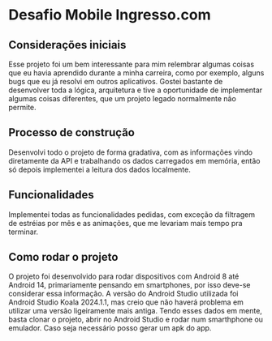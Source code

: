 # Desafio Mobile Ingresso.com

## Considerações iniciais

Esse projeto foi um bem interessante para mim relembrar algumas coisas que eu havia aprendido 
durante a minha carreira, como por exemplo, alguns bugs que eu já resolvi em outros aplicativos. 
Gostei bastante de desenvolver toda a lógica, arquitetura e tive a oportunidade de implementar 
algumas coisas diferentes, que um projeto legado normalmente não permite.

## Processo de construção

Desenvolvi todo o projeto de forma gradativa, com as informações vindo diretamente da API e trabalhando
os dados carregados em memória, então só depois implementei a leitura dos dados localmente.

## Funcionalidades

Implementei todas as funcionalidades pedidas, com exceção da filtragem de estréias por mês e 
as animações, que me levariam mais tempo pra terminar.

## Como rodar o projeto

O projeto foi desenvolvido para rodar dispositivos com Android 8 até Android 14, primariamente 
pensando em smartphones, por isso deve-se considerar essa informação. A versão do Android Studio 
utilizada foi Android Studio Koala 2024.1.1, mas creio que não haverá problema em utilizar uma 
versão ligeiramente mais antiga. Tendo esses dados em mente, basta clonar o projeto, abrir no 
Android Studio e rodar num smarthphone ou emulador. Caso seja necessário posso gerar um apk do app.
